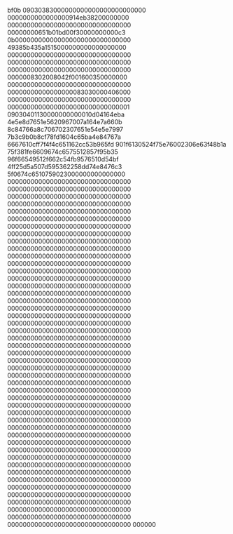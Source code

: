bf0b
09030383000000000000000000000000
0000000000000000914eb38200000000
00000000000000000000000000000000
00000000651b01bd00f30000000000c3
0b000000000000000000000000000000
49385b435a1515000000000000000000
00000000000000000000000000000000
00000000000000000000000000000000
00000000000000000000000000000000
0000008302008042f001600350000000
00000000000000000000000000000000
00000000000000000083030000406000
00000000000000000000000000000000
00000000000000000000000000000001
09030401130000000000010d04164eba
4e5e8d7651e5620967007a164e7a660b
8c84766a8c706702307651e54e5e7997
7b3c9b0b8cf78fd1604c65ba4e84767a
6667610cff7f4f4c651162cc53b965fd
901f6130524f75e76002306e63f48b1a
75f381fe6609674c6575512857f95b35
96f66549512f662c54fb9576510d54bf
4ff25d5a507d595362258dd74e8476c3
5f0674c6510759023000000000000000
00000000000000000000000000000000
00000000000000000000000000000000
00000000000000000000000000000000
00000000000000000000000000000000
00000000000000000000000000000000
00000000000000000000000000000000
00000000000000000000000000000000
00000000000000000000000000000000
00000000000000000000000000000000
00000000000000000000000000000000
00000000000000000000000000000000
00000000000000000000000000000000
00000000000000000000000000000000
00000000000000000000000000000000
00000000000000000000000000000000
00000000000000000000000000000000
00000000000000000000000000000000
00000000000000000000000000000000
00000000000000000000000000000000
00000000000000000000000000000000
00000000000000000000000000000000
00000000000000000000000000000000
00000000000000000000000000000000
00000000000000000000000000000000
00000000000000000000000000000000
00000000000000000000000000000000
00000000000000000000000000000000
00000000000000000000000000000000
00000000000000000000000000000000
00000000000000000000000000000000
00000000000000000000000000000000
00000000000000000000000000000000
00000000000000000000000000000000
00000000000000000000000000000000
00000000000000000000000000000000
00000000000000000000000000000000
00000000000000000000000000000000
00000000000000000000000000000000
00000000000000000000000000000000
00000000000000000000000000000000
00000000000000000000000000000000
00000000000000000000000000000000
00000000000000000000000000000000
00000000000000000000000000000000
00000000000000000000000000000000
00000000000000000000000000000000
00000000000000000000000000000000
000000